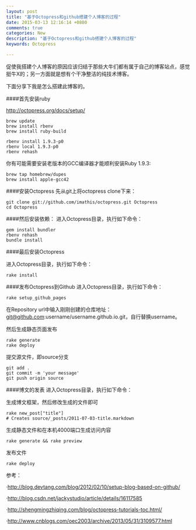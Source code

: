 ```yaml
---
layout: post
title: "基于Octopress和github搭建个人博客的过程"
date: 2015-03-13 12:16:14 +0800
comments: true
categories: New
description: "基于Octopress和github搭建个人博客的过程"
keywords: Octopress

---
```

   促使我搭建个人博客的原因应该归结于那些大牛们都有属于自己的博客站点，感觉挺牛X的；另一方面就是想有个干净整洁的纯技术博客。
   
   下面分享下我是怎么搭建此博客的。
   
####首先安装ruby
   
   http://octopress.org/docs/setup/
   
```
brew update
brew install rbenv
brew install ruby-build

rbenv install 1.9.3-p0
rbenv local 1.9.3-p0
rbenv rehash
```
   你有可能需要安装老版本的GCC编译器才能顺利安装Ruby 1.9.3:
   
```
brew tap homebrew/dupes
brew install apple-gcc42
```
<!--more-->

####安装Octopress
先从git上将octopress clone下来：

```
git clone git://github.com/imathis/octopress.git Octopress
cd Octopress
```
####然后安装依赖：
进入Octopress目录，执行如下命令：

```
gem install bundler
rbenv rehash
bundle install
```
####最后安装Octopress

进入Octopress目录，执行如下命令：

```
rake install
```
####发布Octopress到Github
进入Octopress目录，执行如下命令：

```
rake setup_github_pages
```
在Repository url中输入刚刚创建的仓库地址：git@github.com:username/username.github.io.git，自行替换username。

然后生成静态页面发布

```
rake generate
rake deploy
```
提交源文件，即source分支

```
git add .
git commit -m 'your message'
git push origin source
```

####博文的发表
进入Octopress目录，执行如下命令：

生成博文框架，然后修改生成的文件即可

```
rake new_post["title"]
# Creates source/_posts/2011-07-03-title.markdown
```

生成静态文件和在本机4000端口生成访问内容

```
rake generate && rake preview
```

发布文件

```
rake deploy
```







参考：

·http://blog.devtang.com/blog/2012/02/10/setup-blog-based-on-github/

·http://blog.csdn.net/jackystudio/article/details/16117585

·http://shengmingzhiqing.com/blog/octopress-tutorials-toc.html/

·http://www.cnblogs.com/oec2003/archive/2013/05/31/3109577.html